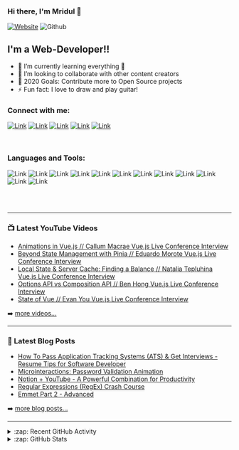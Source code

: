 ### Hi there, I'm Mridul 👋

[![Website](https://img.shields.io/website?label=Imridul.com&style=for-the-badge&url=https%3A%2F%2FImridul.com)](https://Imridul.com)
![Github](https://img.shields.io/github/followers/mdmridul6?color=green&logo=github&logoColor=white&style=for-the-badge)


## I'm a  Web-Developer!!

- 🌱 I’m currently learning everything 🤣
- 👯 I’m looking to collaborate with other content creators
- 🥅 2020 Goals: Contribute more to Open Source projects
- ⚡ Fun fact: I love to draw and play guitar!

### Connect with me:

[![Link](https://img.shields.io/badge/Profile%20Visitors-172B4D?style=for-the-badge&logo=Opsgenie&logoColor=white)](https://Imridul.com)
[![Link](https://img.shields.io/badge/Facebook-1877F2?style=for-the-badge&logo=facebook&logoColor=white)](www.facebook.com/mdmridul.rj)
[![Link](https://img.shields.io/badge/Twitter-1DA1F2?style=for-the-badge&logo=twitter&logoColor=white)](www.facebook.com/mdmridul.rj)
[![Link](https://img.shields.io/badge/LinkedIn-0077B5?style=for-the-badge&logo=linkedin&logoColor=white)](www.linkedin.com/in/md-mridul-biswas)
[![Link](https://img.shields.io/badge/Instagram-E4405F?style=for-the-badge&logo=instagram&logoColor=white)](https://www.instagram.com/mdmridul.rj)

<br />

### Languages and Tools:

![Link](https://img.shields.io/badge/phpstorm-143?style=for-the-badge&logo=phpstorm&logoColor=black&color=black&labelColor=darkorchid)
![Link](https://img.shields.io/badge/Visual_Studio_Code-0078D4?style=for-the-badge&logo=visual%20studio%20code&logoColor=white)
![Link](https://img.shields.io/badge/HTML5-E34F26?style=for-the-badge&logo=html5&logoColor=white)
![Link](https://img.shields.io/badge/CSS3-1572B6?style=for-the-badge&logo=css3&logoColor=white)
![Link](https://img.shields.io/badge/JavaScript-323330?style=for-the-badge&logo=javascript&logoColor=F7DF1E)
![Link](https://img.shields.io/badge/PHP-777BB4?style=for-the-badge&logo=php&logoColor=white)
![Link](https://img.shields.io/badge/Python-3776AB?style=for-the-badge&logo=python&logoColor=white)
![Link](https://img.shields.io/badge/Visual_Studio_Code-0078D4?style=for-the-badge&logo=visual%20studio%20code&logoColor=white)
![Link](https://img.shields.io/badge/Visual_Studio_Code-0078D4?style=for-the-badge&logo=visual%20studio%20code&logoColor=white)
![Link](https://img.shields.io/badge/Visual_Studio_Code-0078D4?style=for-the-badge&logo=visual%20studio%20code&logoColor=white)
![Link](https://img.shields.io/badge/Visual_Studio_Code-0078D4?style=for-the-badge&logo=visual%20studio%20code&logoColor=white)
![Link](https://img.shields.io/badge/Visual_Studio_Code-0078D4?style=for-the-badge&logo=visual%20studio%20code&logoColor=white)



<br />
<br />

---

### 📺 Latest YouTube Videos

<!-- YOUTUBE:START -->
- [Animations in Vue.js // Callum Macrae Vue.js Live Conference Interview](https://www.youtube.com/watch?v=O2gUILIIYxw)
- [Beyond State Management with Pinia // Eduardo Morote Vue.js Live Conference Interview](https://www.youtube.com/watch?v=BNGAvhCISOw)
- [Local State & Server Cache: Finding a Balance // Natalia Tepluhina Vue.js Live Conference Interview](https://www.youtube.com/watch?v=mtN2bJ60B-4)
- [Options API vs Composition API // Ben Hong Vue.js Live Conference Interview](https://www.youtube.com/watch?v=Sg0HdrcG8pU)
- [State of Vue // Evan You Vue.js Live Conference Interview](https://www.youtube.com/watch?v=2TuKgTur3rs)
<!-- YOUTUBE:END -->

➡️ [more videos...](https://youtube.com/codestackr)

---

### 📕 Latest Blog Posts

<!-- BLOG-POST-LIST:START -->
- [How To Pass Application Tracking Systems (ATS) & Get Interviews - Resume Tips for Software Developer](https://dev.to/codestackr/how-to-pass-application-tracking-systems-ats-get-interviews-resume-tips-for-software-developer-4bmo)
- [Microinteractions: Password Validation Animation](https://dev.to/codestackr/microinteractions-password-validation-animation-5629)
- [Notion + YouTube - A Powerful Combination for Productivity](https://dev.to/codestackr/notion-youtube-a-powerful-combination-for-productivity-1def)
- [Regular Expressions (RegEx) Crash Course](https://dev.to/codestackr/regular-expressions-regex-crash-course-248n)
- [Emmet Part 2 - Advanced](https://dev.to/codestackr/emmet-part-2-advanced-4c65)
<!-- BLOG-POST-LIST:END -->

➡️ [more blog posts...](https://codestackr.com)

---

<details>
  <summary>:zap: Recent GitHub Activity</summary>
  
<!--START_SECTION:activity-->
1. 🗣 Commented on [#2](https://github.com/codeSTACKr/portfolio-sass/issues/2) in [codeSTACKr/portfolio-sass](https://github.com/codeSTACKr/portfolio-sass)
2. ❗️ Closed issue [#2](https://github.com/codeSTACKr/portfolio-sass/issues/2) in [codeSTACKr/portfolio-sass](https://github.com/codeSTACKr/portfolio-sass)
3. ❌ Closed PR [#11](https://github.com/codeSTACKr/free-developer-resources/pull/11) in [codeSTACKr/free-developer-resources](https://github.com/codeSTACKr/free-developer-resources)
4. 🗣 Commented on [#11](https://github.com/codeSTACKr/free-developer-resources/issues/11) in [codeSTACKr/free-developer-resources](https://github.com/codeSTACKr/free-developer-resources)
5. 🎉 Merged PR [#10](https://github.com/codeSTACKr/free-developer-resources/pull/10) in [codeSTACKr/free-developer-resources](https://github.com/codeSTACKr/free-developer-resources)
<!--END_SECTION:activity-->

</details>

<details>
  <summary>:zap: GitHub Stats</summary>

  <img align="left" alt="codeSTACKr's GitHub Stats" src="https://github-readme-stats.codestackr.vercel.app/api?username=codeSTACKr&show_icons=true&hide_border=true" />

</details>

[website]: https://codeSTACKr.com
[course]: http://vsCodeHero.com
[twitter]: https://twitter.com/codeSTACKr
[youtube]: https://youtube.com/codeSTACKr
[instagram]: https://instagram.com/codeSTACKr
[linkedin]: https://linkedin.com/in/codeSTACKr
[webdevplaylist]: https://www.youtube.com/playlist?list=PLkwxH9e_vrAJ0WbEsFA9W3I1W-g_BTsbt
[jsplaylist]: https://www.youtube.com/playlist?list=PLkwxH9e_vrALRJKu7wfXby3MKeflhTu6B
[cssplaylist]: https://www.youtube.com/playlist?list=PLkwxH9e_vrALSdvZuEh6gqQdmDoDIoqz4
[reactplaylist]: https://www.youtube.com/playlist?list=PLkwxH9e_vrAK4TdffpxKY3QGyHCpxFcQ0
